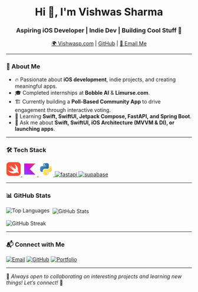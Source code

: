 <h1 align="center">Hi 👋, I'm Vishwas Sharma</h1>
<h3 align="center">Aspiring iOS Developer | Indie Dev | Building Cool Stuff 🚀</h3>

<p align="center">
  <a href="https://Vishwasp.com">🌍 Vishwasp.com</a> | 
  <a href="https://github.com/Vishwasp05">GitHub</a> |
  <a href="mailto:vishwasp@protonmail.com">📩 Email Me</a>
</p>

---

### 🚀 About Me  
- 🔥 Passionate about **iOS development**, indie projects, and creating meaningful apps.  
- 🎓 Completed internships at **Bobble AI** & **Limurse.com**.  
- 🏗 Currently building a **Poll-Based Community App** to drive engagement through interactive voting.  
- 🌱 Learning **Swift, SwiftUI, Jetpack Compose, FastAPI, and Spring Boot**.  
- 💬 Ask me about **Swift, SwiftUI, iOS Architecture (MVVM & DI), or launching apps**.  

---

### 🛠 Tech Stack  
<p align="left">
  <a href="https://developer.apple.com/swift/" target="_blank"> 
    <img src="https://raw.githubusercontent.com/devicons/devicon/master/icons/swift/swift-original.svg" alt="swift" width="40" height="40"/>
  </a>
  <a href="https://kotlinlang.org/" target="_blank"> 
    <img src="https://raw.githubusercontent.com/devicons/devicon/master/icons/kotlin/kotlin-original.svg" alt="kotlin" width="40" height="40"/>
  </a>
  <a href="https://www.python.org/" target="_blank">
    <img src="https://raw.githubusercontent.com/devicons/devicon/master/icons/python/python-original.svg" alt="python" width="40" height="40"/>
  </a>
  <a href="https://fastapi.tiangolo.com/" target="_blank">
    <img src="https://fastapi.tiangolo.com/img/logo-margin/logo-teal.png" alt="fastapi" width="40" height="40"/>
  </a>
  <a href="https://supabase.com/" target="_blank">
    <img src="https://supabase.com/_next/image?url=%2Fimages%2Fbrand%2Flogo-light.png&w=1920&q=75" alt="supabase" width="40" height="40"/>
  </a>
</p>

---

### 📊 GitHub Stats  
<p>
  <img align="left" src="https://github-readme-stats.vercel.app/api/top-langs?username=vishwasp05&show_icons=true&layout=compact" alt="Top Languages" />
</p>
<p>&nbsp;
  <img align="center" src="https://github-readme-stats.vercel.app/api?username=vishwasp05&show_icons=true&locale=en" alt="GitHub Stats" />
</p>
<p>
  <img align="center" src="https://github-readme-streak-stats.herokuapp.com/?user=vishwasp05" alt="GitHub Streak" />
</p>

---

### 📬 Connect with Me  
<p align="left">
  <a href="mailto:vishwasp@protonmail.com"><img src="https://img.shields.io/badge/Email-%23D14836.svg?style=for-the-badge&logo=gmail&logoColor=white" alt="Email" /></a>
  <a href="https://github.com/Vishwasp05"><img src="https://img.shields.io/badge/GitHub-181717?style=for-the-badge&logo=github&logoColor=white" alt="GitHub" /></a>
  <a href="https://Vishwasp.com"><img src="https://img.shields.io/badge/Portfolio-%2312100E.svg?style=for-the-badge&logo=vercel&logoColor=white" alt="Portfolio" /></a>
</p>

---

🔹 *Always open to collaborating on interesting projects and learning new things! Let’s connect!* 🚀
